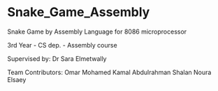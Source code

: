 # Snake_Game_Assembly
Snake Game by Assembly Language for 8086 microprocessor

3rd Year - CS dep. - Assembly course

Supervised by: Dr Sara Elmetwally

Team Contributors:
Omar Mohamed Kamal
Abdulrahman Shalan
Noura Elsaey
